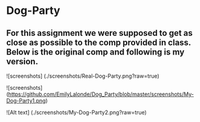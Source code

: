# Dog-Party

## For this assignment we were supposed to get as close as possible to the comp provided in class. Below is the original comp and following is my version.

![screenshots] (./screenshots/Real-Dog-Party.png?raw=true)

![screenshots] (https://github.com/EmilyLalonde/Dog_Party/blob/master/screenshots/My-Dog-Party1.png)

![Alt text] (./screenshots/My-Dog-Party2.png?raw=true)
